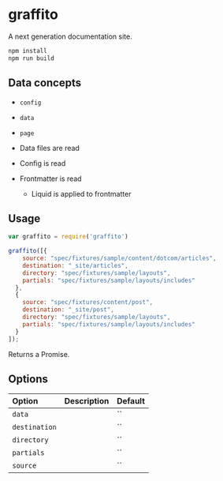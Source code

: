 # graffito

A next generation documentation site.

``` bash
npm install
npm run build
```

## Data concepts

* `config`
* `data`
* `page`

* Data files are read
* Config is read
* Frontmatter is read
  * Liquid is applied to frontmatter

## Usage

``` javascript
var graffito = require('graffito')

graffito([{
    source: "spec/fixtures/sample/content/dotcom/articles",
    destination: "_site/articles",
    directory: "spec/fixtures/sample/layouts",
    partials: "spec/fixtures/sample/layouts/includes"
  },
  {
    source: "spec/fixtures/content/post",
    destination: "_site/post",
    directory: "spec/fixtures/sample/layouts",
    partials: "spec/fixtures/sample/layouts/includes"
  }
]);

```

Returns a Promise.

## Options

| Option | Description | Default |
| :----- | :---------- | :------ |
| `data` | | `` |
| `destination` | | `` |
| `directory` | | `` |
| `partials` | | `` |
| `source` | | `` |
